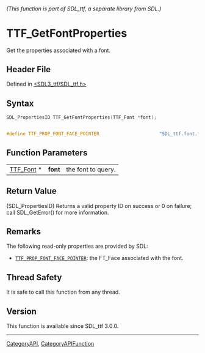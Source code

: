 ###### (This function is part of SDL_ttf, a separate library from SDL.)
# TTF_GetFontProperties

Get the properties associated with a font.

## Header File

Defined in [<SDL3_ttf/SDL_ttf.h>](https://github.com/libsdl-org/SDL_ttf/blob/main/include/SDL3_ttf/SDL_ttf.h)

## Syntax

```c
SDL_PropertiesID TTF_GetFontProperties(TTF_Font *font);


#define TTF_PROP_FONT_FACE_POINTER                      "SDL_ttf.font.face"
```

## Function Parameters

|                        |          |                    |
| ---------------------- | -------- | ------------------ |
| [TTF_Font](TTF_Font) * | **font** | the font to query. |

## Return Value

(SDL_PropertiesID) Returns a valid property ID on success or 0 on failure;
call SDL_GetError() for more information.

## Remarks

The following read-only properties are provided by SDL:

- [`TTF_PROP_FONT_FACE_POINTER`](TTF_PROP_FONT_FACE_POINTER): the FT_Face
  associated with the font.

## Thread Safety

It is safe to call this function from any thread.

## Version

This function is available since SDL_ttf 3.0.0.

----
[CategoryAPI](CategoryAPI), [CategoryAPIFunction](CategoryAPIFunction)


